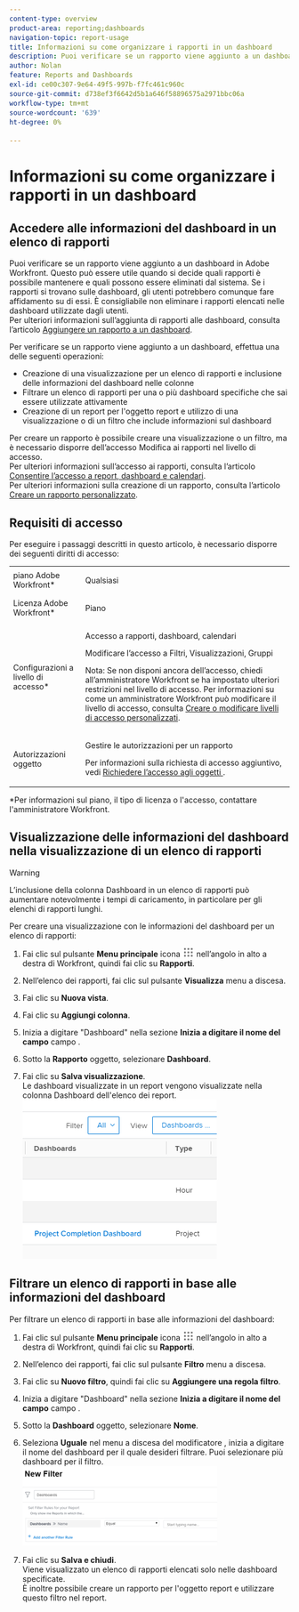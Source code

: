 ```yaml
---
content-type: overview
product-area: reporting;dashboards
navigation-topic: report-usage
title: Informazioni su come organizzare i rapporti in un dashboard
description: Puoi verificare se un rapporto viene aggiunto a un dashboard in Adobe Workfront. Questo può essere utile quando si decide quali rapporti è possibile mantenere e quali possono essere eliminati dal sistema. Se i rapporti si trovano sulle dashboard, gli utenti potrebbero comunque fare affidamento su di essi. È consigliabile non eliminare i rapporti elencati nelle dashboard utilizzate dagli utenti. Per ulteriori informazioni sull’aggiunta di rapporti alle dashboard, consulta l’articolo Aggiungere un rapporto a una dashboard.
author: Nolan
feature: Reports and Dashboards
exl-id: ce00c307-9e64-49f5-997b-f7fc461c960c
source-git-commit: d738ef3f6642d5b1a646f58896575a2971bbc06a
workflow-type: tm+mt
source-wordcount: '639'
ht-degree: 0%

---
```


# Informazioni su come organizzare i rapporti in un dashboard

## Accedere alle informazioni del dashboard in un elenco di rapporti

Puoi verificare se un rapporto viene aggiunto a un dashboard in Adobe Workfront. Questo può essere utile quando si decide quali rapporti è possibile mantenere e quali possono essere eliminati dal sistema. Se i rapporti si trovano sulle dashboard, gli utenti potrebbero comunque fare affidamento su di essi. È consigliabile non eliminare i rapporti elencati nelle dashboard utilizzate dagli utenti.\
Per ulteriori informazioni sull’aggiunta di rapporti alle dashboard, consulta l’articolo [Aggiungere un rapporto a un dashboard](../../../reports-and-dashboards/dashboards/creating-and-managing-dashboards/add-report-dashboard.md).

Per verificare se un rapporto viene aggiunto a un dashboard, effettua una delle seguenti operazioni:

* Creazione di una visualizzazione per un elenco di rapporti e inclusione delle informazioni del dashboard nelle colonne
* Filtrare un elenco di rapporti per una o più dashboard specifiche che sai essere utilizzate attivamente
* Creazione di un report per l&#39;oggetto report e utilizzo di una visualizzazione o di un filtro che include informazioni sul dashboard

Per creare un rapporto è possibile creare una visualizzazione o un filtro, ma è necessario disporre dell’accesso Modifica ai rapporti nel livello di accesso.\
Per ulteriori informazioni sull’accesso ai rapporti, consulta l’articolo [Consentire l’accesso a report, dashboard e calendari](../../../administration-and-setup/add-users/configure-and-grant-access/grant-access-reports-dashboards-calendars.md).\
Per ulteriori informazioni sulla creazione di un rapporto, consulta l’articolo [Creare un rapporto personalizzato](../../../reports-and-dashboards/reports/creating-and-managing-reports/create-custom-report.md).

## Requisiti di accesso

Per eseguire i passaggi descritti in questo articolo, è necessario disporre dei seguenti diritti di accesso:

<table style="table-layout:auto"> 
 <col> 
 <col> 
 <tbody> 
  <tr> 
   <td role="rowheader">piano Adobe Workfront*</td> 
   <td> <p>Qualsiasi</p> </td> 
  </tr> 
  <tr> 
   <td role="rowheader">Licenza Adobe Workfront*</td> 
   <td> <p>Piano </p> </td> 
  </tr> 
  <tr> 
   <td role="rowheader">Configurazioni a livello di accesso*</td> 
   <td> <p>Accesso a rapporti, dashboard, calendari</p> <p>Modificare l’accesso a Filtri, Visualizzazioni, Gruppi</p> <p>Nota: Se non disponi ancora dell’accesso, chiedi all’amministratore Workfront se ha impostato ulteriori restrizioni nel livello di accesso. Per informazioni su come un amministratore Workfront può modificare il livello di accesso, consulta <a href="../../../administration-and-setup/add-users/configure-and-grant-access/create-modify-access-levels.md" class="MCXref xref">Creare o modificare livelli di accesso personalizzati</a>.</p> </td> 
  </tr> 
  <tr> 
   <td role="rowheader">Autorizzazioni oggetto</td> 
   <td> <p>Gestire le autorizzazioni per un rapporto</p> <p>Per informazioni sulla richiesta di accesso aggiuntivo, vedi <a href="../../../workfront-basics/grant-and-request-access-to-objects/request-access.md" class="MCXref xref">Richiedere l’accesso agli oggetti </a>.</p> </td> 
  </tr> 
 </tbody> 
</table>

&#42;Per informazioni sul piano, il tipo di licenza o l&#39;accesso, contattare l&#39;amministratore Workfront.

## Visualizzazione delle informazioni del dashboard nella visualizzazione di un elenco di rapporti

>[!WARNING]
>
>L’inclusione della colonna Dashboard in un elenco di rapporti può aumentare notevolmente i tempi di caricamento, in particolare per gli elenchi di rapporti lunghi.

Per creare una visualizzazione con le informazioni del dashboard per un elenco di rapporti:

1. Fai clic sul pulsante **Menu principale** icona ![](assets/main-menu-icon.png) nell’angolo in alto a destra di Workfront, quindi fai clic su **Rapporti**.
1. Nell’elenco dei rapporti, fai clic sul pulsante **Visualizza** menu a discesa.
1. Fai clic su **Nuova vista**.
1. Fai clic su **Aggiungi colonna**.
1. Inizia a digitare &quot;Dashboard&quot; nella sezione **Inizia a digitare il nome del campo** campo .
1. Sotto la **Rapporto** oggetto, selezionare **Dashboard**.

1. Fai clic su **Salva visualizzazione**.\
   Le dashboard visualizzate in un report vengono visualizzate nella colonna Dashboard dell&#39;elenco dei report.\
   ![](assets/qs-dashboards-in-report-view.png)

## Filtrare un elenco di rapporti in base alle informazioni del dashboard

Per filtrare un elenco di rapporti in base alle informazioni del dashboard:

1. Fai clic sul pulsante **Menu principale** icona ![](assets/main-menu-icon.png) nell’angolo in alto a destra di Workfront, quindi fai clic su **Rapporti**.

1. Nell’elenco dei rapporti, fai clic sul pulsante **Filtro** menu a discesa.
1. Fai clic su **Nuovo filtro**, quindi fai clic su **Aggiungere una regola filtro**.

1. Inizia a digitare &quot;Dashboard&quot; nella sezione **Inizia a digitare il nome del campo** campo .

1. Sotto la **Dashboard** oggetto, selezionare **Nome**.

1. Seleziona **Uguale** nel menu a discesa del modificatore , inizia a digitare il nome del dashboard per il quale desideri filtrare. Puoi selezionare più dashboard per il filtro.\
   ![](assets/qs-dashboards-in-report-filters-350x143.png)

1. Fai clic su **Salva e chiudi**.\
   Viene visualizzato un elenco di rapporti elencati solo nelle dashboard specificate.\
   È inoltre possibile creare un rapporto per l&#39;oggetto report e utilizzare questo filtro nel report.
